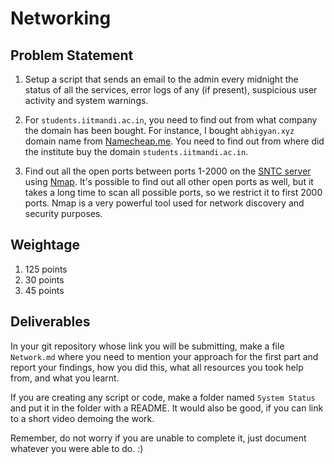 # Networking

## Problem Statement

1. Setup a script that sends an email to the admin every midnight the status of all the services, error logs of any (if present), suspicious user activity and system warnings.


2. For `students.iitmandi.ac.in`, you need to find out from what company the domain has been bought. For instance, I bought `abhigyan.xyz` domain name from [Namecheap.me](https://nc.me/). You need to find out from where did the institute buy the domain `students.iitmandi.ac.in`.

3. Find out all the open ports between ports 1-2000 on the [SNTC server](https://iitmandi.co.in/) using [Nmap](https://nmap.org/).   It's possible to find out all other open ports as well, but it takes a long time to scan all possible ports, so we restrict it to first 2000 ports. Nmap is a very powerful tool used for network discovery and security purposes. 

## Weightage

1. 125 points
2. 30 points
3. 45 points

## Deliverables

In your git repository whose link you will be submitting, make a file `Network.md` where you need to mention your approach for the first part and report your findings, how you did this, what all resources you took help from, and what you learnt.

If you are creating any script or code, make a folder named `System Status` and put it in the folder with a README. It would also be good, if you can link to a short video demoing the work.

Remember, do not worry if you are unable to complete it, just document whatever you were able to do. :)
